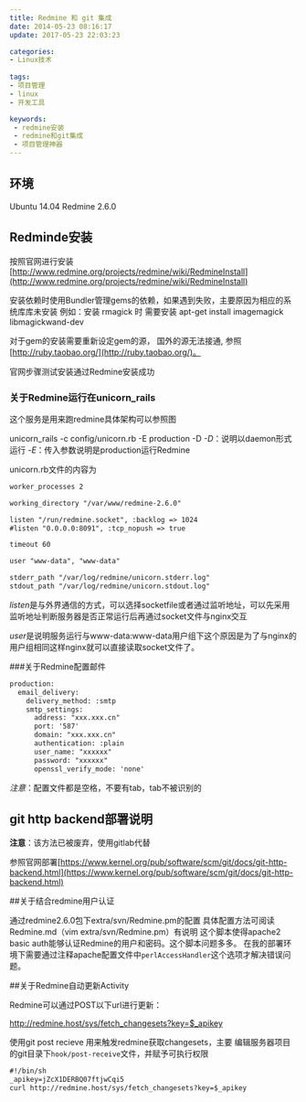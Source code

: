 ```yaml
---
title: Redmine 和 git 集成
date: 2014-05-23 08:16:17
update: 2017-05-23 22:03:23

categories:
- Linux技术
 
tags: 
- 项目管理
- linux
- 开发工具

keywords:
 - redmine安装
 - redmine和git集成
 - 项目管理神器
---
```


## 环境

Ubuntu 14.04
Redmine 2.6.0

## Redminde安装

按照官网进行安装[http://www.redmine.org/projects/redmine/wiki/RedmineInstall](http://www.redmine.org/projects/redmine/wiki/RedmineInstall)

安装依赖时使用Bundler管理gems的依赖，如果遇到失败，主要原因为相应的系统库库未安装
例如：安装 rmagick 时 需要安装 apt-get install imagemagick libmagickwand-dev

对于gem的安装需要重新设定gem的源， 国外的源无法接通, 参照[http://ruby.taobao.org/](http://ruby.taobao.org/)。

官网步骤测试安装通过Redmine安装成功

### 关于Redmine运行在unicorn_rails

这个服务是用来跑redmine具体架构可以参照图

unicorn_rails -c config/unicorn.rb -E production -D
*-D*：说明以daemon形式运行
*-E*：传入参数说明是production运行Redmine

unicorn.rb文件的内容为

```txt
worker_processes 2

working_directory "/var/www/redmine-2.6.0"

listen "/run/redmine.socket", :backlog => 1024
#listen "0.0.0.0:8091", :tcp_nopush => true

timeout 60

user "www-data", "www-data"

stderr_path "/var/log/redmine/unicorn.stderr.log"
stdout_path "/var/log/redmine/unicorn.stdout.log"
```

*listen*是与外界通信的方式，可以选择socketfile或者通过监听地址，可以先采用监听地址判断服务器是否正常运行后再通过socket文件与nginx交互

*user*是说明服务运行与www-data:www-data用户组下这个原因是为了与nginx的用户组相同这样nginx就可以直接读取socket文件了。

###关于Redmine配置邮件

```txt
production:
  email_delivery:
    delivery_method: :smtp
    smtp_settings:
      address: "xxx.xxx.cn"
      port: '587'
      domain: "xxx.xxx.cn"
      authentication: :plain
      user_name: "xxxxxx"
      password: "xxxxxx" 
      openssl_verify_mode: 'none'
```

*注意*：配置文件都是空格，不要有tab，tab不被识别的


## git http backend部署说明

**注意**：该方法已被废弃，使用gitlab代替

参照官网部署[https://www.kernel.org/pub/software/scm/git/docs/git-http-backend.html](https://www.kernel.org/pub/software/scm/git/docs/git-http-backend.html)


##关于结合redmine用户认证

通过redmine2.6.0包下extra/svn/Redmine.pm的配置
具体配置方法可阅读Redmine.md（vim extra/svn/Redmine.pm）有说明
这个脚本使得apache2 basic auth能够认证Redmine的用户和密码。这个脚本问题多多。
在我的部署环境下需要通过注释apache配置文件中```perlAccessHandler```这个选项才解决错误问题。


##关于Redmine自动更新Activity

Redmine可以通过POST以下url进行更新：

http://redmine.host/sys/fetch_changesets?key=$_apikey

使用git post recieve
用来触发redmine获取changesets，主要
编辑服务器项目的git目录下```hook/post-receive```文件，并赋予可执行权限

```txt
#!/bin/sh
_apikey=jZcX1DERBQ07ftjwCqi5
curl http://redmine.host/sys/fetch_changesets?key=$_apikey
```

